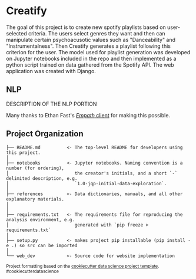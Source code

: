 # Creatify
The goal of this project is to create new spotify playlists based on user-selected criteria. The users select genres they want and then can manipulate certain psychoacusotic values such as "Danceability" and "Instrumentalness". Then Creatify generates a playlist following this criterion for the user. The model used for playlist generation was developed on Jupyter notebooks included in the repo and then implemented as a python script trained on data gathered from the Spotify API. The web application was created with Django.

## NLP
DESCRIPTION OF THE NLP PORTION

Many thanks to Ethan Fast's [<i>Empath</i> client](https://github.com/Ejhfast/empath-client) for making this possible.


## Project Organization

    ├── README.md          <- The top-level README for developers using this project.
    │
    ├── notebooks          <- Jupyter notebooks. Naming convention is a number (for ordering),
    │                         the creator's initials, and a short `-` delimited description, e.g.
    │                         `1.0-jqp-initial-data-exploration`.
    │
    ├── references         <- Data dictionaries, manuals, and all other explanatory materials.
    │
    │
    ├── requirements.txt   <- The requirements file for reproducing the analysis environment, e.g.
    │                         generated with `pip freeze > requirements.txt`
    │
    ├── setup.py           <- makes project pip installable (pip install -e .) so src can be imported
    │
    └── web_dev            <- Source code for website implementation


<p><small>Project formatting based on the <a target="_blank" href="https://drivendata.github.io/cookiecutter-data-science/">cookiecutter data science project template</a>. #cookiecutterdatascience</small></p>
